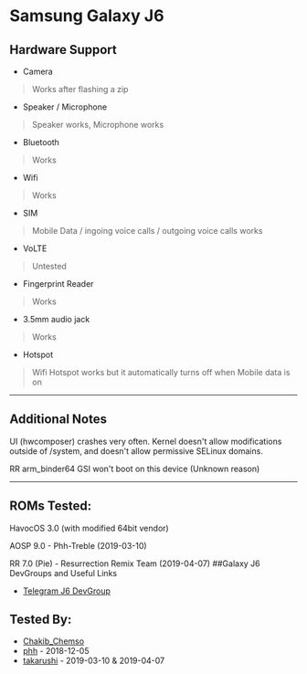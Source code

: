 # Samsung Galaxy J6
 ## Hardware Support
 * Camera 
> Works after flashing a zip

 * Speaker / Microphone
> Speaker works, Microphone works
 * Bluetooth
> Works
 * Wifi
> Works
 * SIM
> Mobile Data / ingoing voice calls / outgoing voice calls works
 * VoLTE
>Untested
 * Fingerprint Reader
> Works
 * 3.5mm audio jack
>Works
* Hotspot
>Wifi Hotspot works but it automatically turns off when Mobile data is on
***
## Additional Notes
UI (hwcomposer) crashes very often.
Kernel doesn't allow modifications outside of /system, and doesn't allow permissive SELinux domains.

RR arm_binder64 GSI won't boot on this device (Unknown reason)

 ***
## ROMs Tested:
HavocOS 3.0 (with modified 64bit vendor)

AOSP 9.0 - Phh-Treble (2019-03-10)

RR 7.0 (Pie) - Resurrection Remix Team (2019-04-07)
 ##Galaxy J6 DevGroups and Useful Links
* [Telegram J6 DevGroup](https://t.me/joinchat/PI898hPGf-3CLuNiOqAJ7A)
 ## Tested By:
* [Chakib_Chemso](https://github.com/ChemsoDev)
* [phh](https://github.com/phhusson) - 2018-12-05
* [takarushi](https://github.com/takarushi) - 2019-03-10 & 2019-04-07